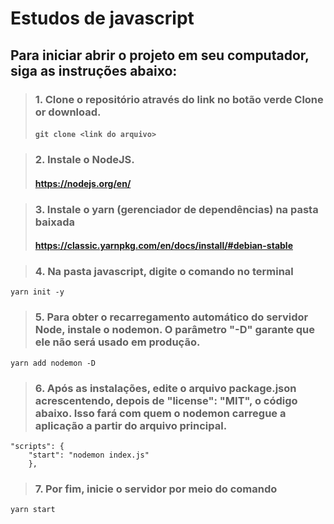 # Estudos de javascript

## Para iniciar abrir o projeto em seu computador, siga as instruções abaixo:


> ### 1. **Clone** o repositório através do link no botão verde **Clone or download.**
> 
> #### `git clone <link do arquivo>`

> ### 2. Instale o **NodeJS**.
> 
> #### https://nodejs.org/en/

> ### 3. Instale o **yarn** (gerenciador de dependências) na pasta baixada
> 
> #### https://classic.yarnpkg.com/en/docs/install/#debian-stable

>### 4. Na pasta **javascript**, digite o comando no terminal


```
yarn init -y
```


>### 5. Para obter o recarregamento automático do servidor Node, instale o **nodemon**. O parâmetro "-D" garante que ele não será usado em produção.


```
yarn add nodemon -D
```


>### 6.  Após as instalações, edite o arquivo **package.json** acrescentendo, depois de "license": "MIT", o código abaixo. Isso fará com quem o nodemon carregue a aplicação a partir do arquivo principal.


```
"scripts": {
    "start": "nodemon index.js"
    },
```

>### 7. Por fim, inicie  o servidor por meio do comando


```
yarn start 
```

 


